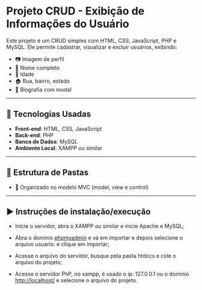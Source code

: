 # Projeto CRUD - Exibição de Informações do Usuário

Este projeto é um CRUD simples com HTML, CSS, JavaScript, PHP e MySQL. Ele permite cadastrar, visualizar e excluir usuários, exibindo:

- 📷 Imagem de perfil  
- 🧍 Nome completo  
- 🎂 Idade  
- 🏠 Rua, bairro, estado  
- 📝 Biografia com modal

---

## 🚀 Tecnologias Usadas

- **Front-end**: HTML, CSS, JavaScript  
- **Back-end**: PHP  
- **Banco de Dados**: MySQL  
- **Ambiente Local**: XAMPP ou similar

---

## 📁 Estrutura de Pastas

- 📁 Organizado no modelo MVC (model, view e control)  

---

## ▶️ Instruções de instalação/execução

- Inicie o servidor, abra o XAMPP ou similar e inicie Apache e MySQL;

- Abra o dominio [phpmyadmin](http://localhost/phpmyadmin) e vá em importar e depois selecione o arquivo usuario. e clique em importar;

- Acesse o arquivo do servidor, busque pela pasta htdocs e cole o arquivo do projeto;

- Acesse o servidor PhP, no xampp, é usado o ip: 127.0.0.1 ou o dominio [http://localhost/](http://localhost/) e selecione o arquivo do projeto.


